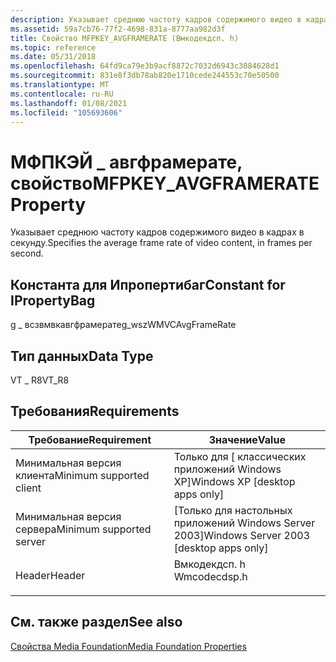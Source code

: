 ```yaml
---
description: Указывает среднюю частоту кадров содержимого видео в кадрах в секунду.
ms.assetid: 59a7cb76-77f2-4698-831a-8777aa982d3f
title: Свойство MFPKEY_AVGFRAMERATE (Вмкодекдсп. h)
ms.topic: reference
ms.date: 05/31/2018
ms.openlocfilehash: 64fd9ca79e3b9acf8872c7032d6943c3084628d1
ms.sourcegitcommit: 831e8f3db78ab820e1710cede244553c70e50500
ms.translationtype: MT
ms.contentlocale: ru-RU
ms.lasthandoff: 01/08/2021
ms.locfileid: "105693606"
---
```

# <a name="mfpkey_avgframerate-property"></a><span data-ttu-id="19591-103">МФПКЭЙ \_ авгфрамерате, свойство</span><span class="sxs-lookup"><span data-stu-id="19591-103">MFPKEY\_AVGFRAMERATE Property</span></span>

<span data-ttu-id="19591-104">Указывает среднюю частоту кадров содержимого видео в кадрах в секунду.</span><span class="sxs-lookup"><span data-stu-id="19591-104">Specifies the average frame rate of video content, in frames per second.</span></span>

## <a name="constant-for-ipropertybag"></a><span data-ttu-id="19591-105">Константа для Ипропертибаг</span><span class="sxs-lookup"><span data-stu-id="19591-105">Constant for IPropertyBag</span></span>

<span data-ttu-id="19591-106">g \_ всзвмвкавгфрамерате</span><span class="sxs-lookup"><span data-stu-id="19591-106">g\_wszWMVCAvgFrameRate</span></span>

## <a name="data-type"></a><span data-ttu-id="19591-107">Тип данных</span><span class="sxs-lookup"><span data-stu-id="19591-107">Data Type</span></span>

<span data-ttu-id="19591-108">VT \_ R8</span><span class="sxs-lookup"><span data-stu-id="19591-108">VT\_R8</span></span>

## <a name="requirements"></a><span data-ttu-id="19591-109">Требования</span><span class="sxs-lookup"><span data-stu-id="19591-109">Requirements</span></span>



| <span data-ttu-id="19591-110">Требование</span><span class="sxs-lookup"><span data-stu-id="19591-110">Requirement</span></span> | <span data-ttu-id="19591-111">Значение</span><span class="sxs-lookup"><span data-stu-id="19591-111">Value</span></span> |
|-------------------------------------|-----------------------------------------------------------------------------------------|
| <span data-ttu-id="19591-112">Минимальная версия клиента</span><span class="sxs-lookup"><span data-stu-id="19591-112">Minimum supported client</span></span><br/> | <span data-ttu-id="19591-113">Только для \[ классических приложений Windows XP\]</span><span class="sxs-lookup"><span data-stu-id="19591-113">Windows XP \[desktop apps only\]</span></span><br/>                                             |
| <span data-ttu-id="19591-114">Минимальная версия сервера</span><span class="sxs-lookup"><span data-stu-id="19591-114">Minimum supported server</span></span><br/> | <span data-ttu-id="19591-115">\[Только для настольных приложений Windows Server 2003\]</span><span class="sxs-lookup"><span data-stu-id="19591-115">Windows Server 2003 \[desktop apps only\]</span></span><br/>                                    |
| <span data-ttu-id="19591-116">Header</span><span class="sxs-lookup"><span data-stu-id="19591-116">Header</span></span><br/>                   | <dl> <span data-ttu-id="19591-117"><dt>Вмкодекдсп. h</dt></span><span class="sxs-lookup"><span data-stu-id="19591-117"><dt>Wmcodecdsp.h</dt></span></span> </dl> |



## <a name="see-also"></a><span data-ttu-id="19591-118">См. также раздел</span><span class="sxs-lookup"><span data-stu-id="19591-118">See also</span></span>

<dl> <dt>

[<span data-ttu-id="19591-119">Свойства Media Foundation</span><span class="sxs-lookup"><span data-stu-id="19591-119">Media Foundation Properties</span></span>](media-foundation-properties.md)
</dt> </dl>

 

 




